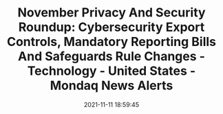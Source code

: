 ---
"title": "November Privacy And Security Roundup: Cybersecurity Export Controls, Mandatory Reporting Bills And Safeguards Rule Changes - Technology - United States - Mondaq News Alerts"
"date": "2021-11-11 18:59:45"
"feed_name": "GOOGLENEWSMINING"
"feed_website": "https://news.google.com/search?q=mining%2Bincident&hl=en-US&gl=US&ceid=US:en"
"feed_rss": "https://news.google.com/rss/search?q=mining%2Bincident&hl=en-US&gl=US&ceid=US:en"
"link": "https://www.mondaq.com/unitedstates/fin-tech/1130658/november-privacy-and-security-roundup-cybersecurity-export-controls-mandatory-reporting-bills-and-safeguards-rule-changes"
"source": "{'href': 'https://www.mondaq.com', 'title': 'Mondaq News Alerts'}"
"file": "_posts/2021-1-1-5f089ccfb7ec93e27963ea87ebdd6d6d7498c436.md"
"accident": "0"
"drilling": "0"
"dead": "0"
"injured": "0"
"arrested": "0"
"place": "unknown place"
"where": "unknown site"
"causes": "unknown"
"place_uri": "unknown place"
---